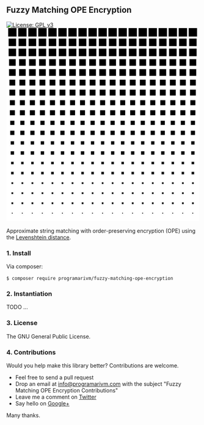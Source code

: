 ## Fuzzy Matching OPE Encryption

[![License: GPL v3](https://img.shields.io/badge/License-GPL%20v3-blue.svg)](https://www.gnu.org/licenses/gpl-3.0)
![Fuzzy Matching OPE Encryption](/resources/square-dot.jpg)

Approximate string matching with order-preserving encryption (OPE) using the [Levenshtein distance](https://en.wikipedia.org/wiki/Levenshtein_distance).

### 1. Install

Via composer:

    $ composer require programarivm/fuzzy-matching-ope-encryption

### 2. Instantiation

TODO ...

### 3. License

The GNU General Public License.

### 4. Contributions

Would you help make this library better? Contributions are welcome.

- Feel free to send a pull request
- Drop an email at info@programarivm.com with the subject "Fuzzy Matching OPE Encryption Contributions"
- Leave me a comment on [Twitter](https://twitter.com/programarivm)
- Say hello on [Google+](https://plus.google.com/+Programarivm)

Many thanks.
